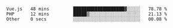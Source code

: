 <!--START_SECTION:waka-->

```text
Vue.js   48 mins         ███████████████████▓░░░░░   78.78 %
PHP      12 mins         █████▒░░░░░░░░░░░░░░░░░░░   21.13 %
Other    0 secs          ░░░░░░░░░░░░░░░░░░░░░░░░░   00.08 %
```

<!--END_SECTION:waka-->
